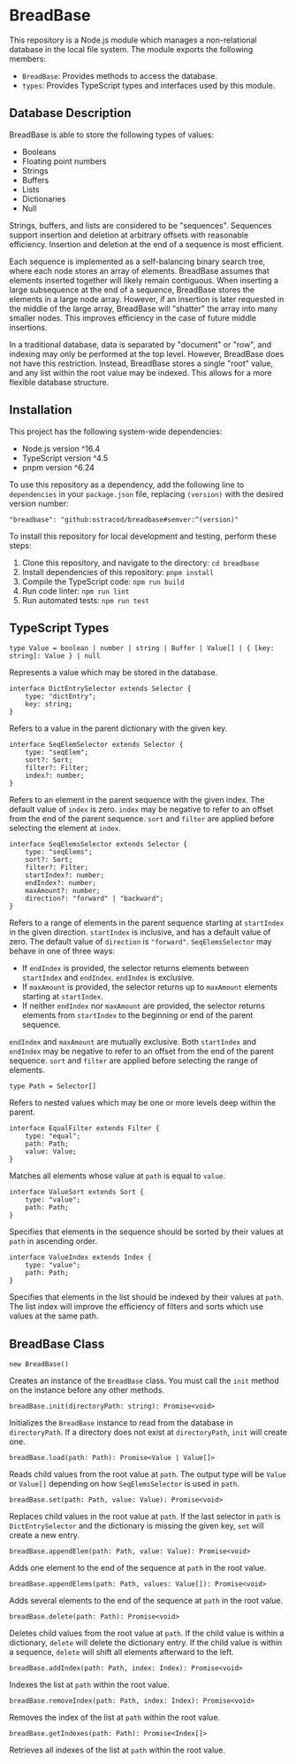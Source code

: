 
# BreadBase

This repository is a Node.js module which manages a non-relational database in the local file system. The module exports the following members:

* `BreadBase`: Provides methods to access the database.
* `types`: Provides TypeScript types and interfaces used by this module.

## Database Description

BreadBase is able to store the following types of values:

* Booleans
* Floating point numbers
* Strings
* Buffers
* Lists
* Dictionaries
* Null

Strings, buffers, and lists are considered to be "sequences". Sequences support insertion and deletion at arbitrary offsets with reasonable efficiency. Insertion and deletion at the end of a sequence is most efficient.

Each sequence is implemented as a self-balancing binary search tree, where each node stores an array of elements. BreadBase assumes that elements inserted together will likely remain contiguous. When inserting a large subsequence at the end of a sequence, BreadBase stores the elements in a large node array. However, if an insertion is later requested in the middle of the large array, BreadBase will "shatter" the array into many smaller nodes. This improves efficiency in the case of future middle insertions.

In a traditional database, data is separated by "document" or "row", and indexing may only be performed at the top level. However, BreadBase does not have this restriction. Instead, BreadBase stores a single "root" value, and any list within the root value may be indexed. This allows for a more flexible database structure.

## Installation

This project has the following system-wide dependencies:

* Node.js version ^16.4
* TypeScript version ^4.5
* pnpm version ^6.24

To use this repository as a dependency, add the following line to `dependencies` in your `package.json` file, replacing `(version)` with the desired version number:

```
"breadbase": "github:ostracod/breadbase#semver:^(version)"
```

To install this repository for local development and testing, perform these steps:

1. Clone this repository, and navigate to the directory: `cd breadbase`
1. Install dependencies of this repository: `pnpm install`
1. Compile the TypeScript code: `npm run build`
1. Run code linter: `npm run lint`
1. Run automated tests: `npm run test`

## TypeScript Types

```
type Value = boolean | number | string | Buffer | Value[] | { [key: string]: Value } | null
```

Represents a value which may be stored in the database.

```
interface DictEntrySelector extends Selector {
    type: "dictEntry";
    key: string;
}
```

Refers to a value in the parent dictionary with the given key.

```
interface SeqElemSelector extends Selector {
    type: "seqElem";
    sort?: Sort;
    filter?: Filter;
    index?: number;
}
```

Refers to an element in the parent sequence with the given index. The default value of `index` is zero. `index` may be negative to refer to an offset from the end of the parent sequence. `sort` and `filter` are applied before selecting the element at `index`.

```
interface SeqElemsSelector extends Selector {
    type: "seqElems";
    sort?: Sort;
    filter?: Filter;
    startIndex?: number;
    endIndex?: number;
    maxAmount?: number;
    direction?: "forward" | "backward";
}
```

Refers to a range of elements in the parent sequence starting at `startIndex` in the given direction. `startIndex` is inclusive, and has a default value of zero. The default value of `direction` is `"forward"`. `SeqElemsSelector` may behave in one of three ways:

* If `endIndex` is provided, the selector returns elements between `startIndex` and `endIndex`. `endIndex` is exclusive.
* If `maxAmount` is provided, the selector returns up to `maxAmount` elements starting at `startIndex`.
* If neither `endIndex` nor `maxAmount` are provided, the selector returns elements from `startIndex` to the beginning or end of the parent sequence.

`endIndex` and `maxAmount` are mutually exclusive. Both `startIndex` and `endIndex` may be negative to refer to an offset from the end of the parent sequence. `sort` and `filter` are applied before selecting the range of elements.

```
type Path = Selector[]
```

Refers to nested values which may be one or more levels deep within the parent.

```
interface EqualFilter extends Filter {
    type: "equal";
    path: Path;
    value: Value;
}
```

Matches all elements whose value at `path` is equal to `value`.

```
interface ValueSort extends Sort {
    type: "value";
    path: Path;
}
```

Specifies that elements in the sequence should be sorted by their values at `path` in ascending order.

```
interface ValueIndex extends Index {
    type: "value";
    path: Path;
}
```

Specifies that elements in the list should be indexed by their values at `path`. The list index will improve the efficiency of filters and sorts which use values at the same path.

## BreadBase Class

```
new BreadBase()
```

Creates an instance of the `BreadBase` class. You must call the `init` method on the instance before any other methods.

```
breadBase.init(directoryPath: string): Promise<void>
```

Initializes the `BreadBase` instance to read from the database in `directoryPath`. If a directory does not exist at `directoryPath`, `init` will create one.

```
breadBase.load(path: Path): Promise<Value | Value[]>
```

Reads child values from the root value at `path`. The output type will be `Value` or `Value[]` depending on how `SeqElemsSelector` is used in `path`.

```
breadBase.set(path: Path, value: Value): Promise<void>
```

Replaces child values in the root value at `path`. If the last selector in `path` is `DictEntrySelector` and the dictionary is missing the given key, `set` will create a new entry.

```
breadBase.appendElem(path: Path, value: Value): Promise<void>
```

Adds one element to the end of the sequence at `path` in the root value.

```
breadBase.appendElems(path: Path, values: Value[]): Promise<void>
```

Adds several elements to the end of the sequence at `path` in the root value.

```
breadBase.delete(path: Path): Promise<void>
```

Deletes child values from the root value at `path`. If the child value is within a dictionary, `delete` will delete the dictionary entry. If the child value is within a sequence, `delete` will shift all elements afterward to the left.

```
breadBase.addIndex(path: Path, index: Index): Promise<void>
```

Indexes the list at `path` within the root value.

```
breadBase.removeIndex(path: Path, index: Index): Promise<void>
```

Removes the index of the list at `path` within the root value.

```
breadBase.getIndexes(path: Path): Promise<Index[]>
```

Retrieves all indexes of the list at `path` within the root value.


